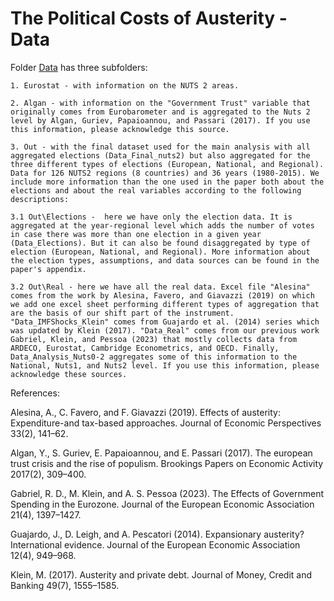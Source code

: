 # The Political Costs of Austerity - Data

Folder [Data](https://github.com/RicardoGabriel/The-Political-Costs-of-Austerity/tree/main/Data) has three subfolders:

	1. Eurostat - with information on the NUTS 2 areas.

	2. Algan - with information on the "Government Trust" variable that originally comes from Eurobarometer and is aggregated to the Nuts 2 level by Algan, Guriev, Papaioannou, and Passari (2017). If you use this information, please acknowledge this source.

	3. Out - with the final dataset used for the main analysis with all aggregated elections (Data_Final_nuts2) but also aggregated for the three different types of elections (European, National, and Regional). Data for 126 NUTS2 regions (8 countries) and 36 years (1980-2015). We include more information than the one used in the paper both about the elections and about the real variables according to the following descriptions:

	3.1 Out\Elections -  here we have only the election data. It is aggregated at the year-regional level which adds the number of votes in case there was more than one election in a given year (Data_Elections). But it can also be found disaggregated by type of election (European, National, and Regional). More information about the election types, assumptions, and data sources can be found in the paper's appendix.

	3.2 Out\Real - here we have all the real data. Excel file "Alesina" comes from the work by Alesina, Favero, and Giavazzi (2019) on which we add one excel sheet performing different types of aggregation that are the basis of our shift part of the instrument. "Data_IMFShocks_Klein" comes from Guajardo et al. (2014) series which was updated by Klein (2017). "Data_Real" comes from our previous work Gabriel, Klein, and Pessoa (2023) that mostly collects data from ARDECO, Eurostat, Cambridge Econometrics, and OECD. Finally, Data_Analysis_Nuts0-2 aggregates some of this information to the National, Nuts1, and Nuts2 level. If you use this information, please acknowledge these sources.


References:

Alesina, A., C. Favero, and F. Giavazzi (2019). Effects of austerity: Expenditure-and tax-based approaches. Journal of Economic Perspectives 33(2), 141–62.

Algan, Y., S. Guriev, E. Papaioannou, and E. Passari (2017). The european trust crisis and the rise of populism. Brookings Papers on Economic Activity 2017(2), 309–400.

Gabriel, R. D., M. Klein, and A. S. Pessoa (2023). The Effects of Government Spending in the Eurozone. Journal of the European Economic Association 21(4), 1397–1427.

Guajardo, J., D. Leigh, and A. Pescatori (2014). Expansionary austerity? International evidence. Journal of the European Economic Association 12(4), 949–968.

Klein, M. (2017). Austerity and private debt. Journal of Money, Credit and Banking 49(7), 1555–1585.
